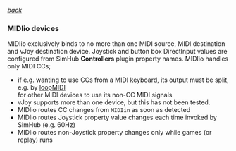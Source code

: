 [*back*](principles.md)  
### MIDIio devices
MIDIio exclusively binds to no more than one MIDI source, MIDI destination and vJoy destination device.
Joystick and button box DirectInput values are configured from SimHub **Controllers** plugin property names.
MIDIio handles only MIDI CCs;  
- if e.g. wanting to use CCs from a MIDI keyboard, its output must be split,
  e.g. by [loopMIDI](https://www.tobias-erichsen.de/software/loopmidi.html)  
  for other MIDI devices to use its non-CC MIDI signals  
- vJoy supports more than one device, but this has not been tested.  
- MIDIio routes CC changes from `MIDIin` as soon as detected  
- MIDIio routes Joystick property value changes each time invoked by SimHub (e.g. 60Hz)  
- MIDIio routes non-Joystick property changes only while games (or replay) runs

